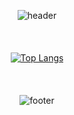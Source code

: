 <div align="center">
  
![header](https://capsule-render.vercel.app/api?type=slice&color=0:ffffff,100:81daf5&height=150&section=header&text=Hugh's&fontSize=30&animation=fadeIn&fontAlign=90&fontColor=E6E6E6)
<br><br><br><br>
[![Top Langs](https://github-readme-stats.vercel.app/api/top-langs/?username=hugh-eu)](https://github.com/hugh-eu/github-readme-stats)
<br><br><br><br>
![footer](https://capsule-render.vercel.app/api?type=slice&color=0:ffffff,100:81daf5&height=150&section=footer&text=:>&fontSize=30&animation=fadeIn&fontAlign=5&fontColor=E6E6E6)
  
</div>
